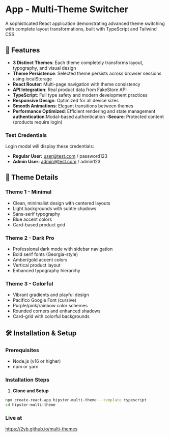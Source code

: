 # App - Multi-Theme Switcher

A sophisticated React application demonstrating advanced theme switching with complete layout transformations, built with TypeScript and Tailwind CSS.

## 🚀 Features

- **3 Distinct Themes**: Each theme completely transforms layout, typography, and visual design
- **Theme Persistence**: Selected theme persists across browser sessions using localStorage
- **React Router**: Multi-page navigation with theme consistency
- **API Integration**: Real product data from FakeStore API
- **TypeScript**: Full type safety and modern development practices
- **Responsive Design**: Optimized for all device sizes
- **Smooth Animations**: Elegant transitions between themes
- **Performance Optimized**: Efficient rendering and state management
  **authentication**:Modal-based authentication -**Secure**: Protected content (products require login)

### Test Credentials

Login modal will display these credentials:

- **Regular User:** user@test.com / password123
- **Admin User:** admin@test.com / admin123

## 🎨 Theme Details

### Theme 1 - Minimal

- Clean, minimalist design with centered layouts
- Light backgrounds with subtle shadows
- Sans-serif typography
- Blue accent colors
- Card-based product grid

### Theme 2 - Dark Pro

- Professional dark mode with sidebar navigation
- Bold serif fonts (Georgia-style)
- Amber/gold accent colors
- Vertical product layout
- Enhanced typography hierarchy

### Theme 3 - Colorful

- Vibrant gradients and playful design
- Pacifico Google Font (cursive)
- Purple/pink/rainbow color schemes
- Rounded corners and enhanced shadows
- Card-grid with colorful backgrounds

## 🛠️ Installation & Setup

### Prerequisites

- Node.js (v16 or higher)
- npm or yarn

### Installation Steps

1. **Clone and Setup**

```bash
npx create-react-app hipster-multi-theme --template typescript
cd hipster-multi-theme
```

### Live at

https://2yb.github.io/multi-themes
